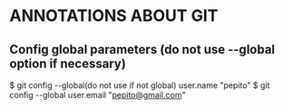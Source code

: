 # ANNOTATIONS ABOUT GIT

## Config global parameters (do not use --global option if necessary)
$ git config --global(do not use if not global) user.name "pepito"
$ git config --global user.email "pepito@gmail.com"
